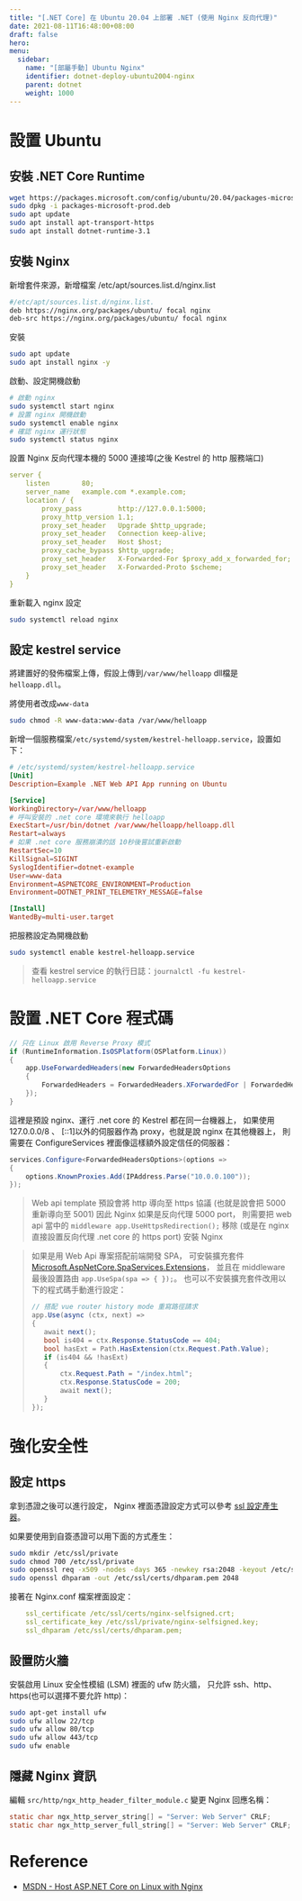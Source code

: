 ```yaml
---
title: "[.NET Core] 在 Ubuntu 20.04 上部署 .NET (使用 Nginx 反向代理)"
date: 2021-08-11T16:48:00+08:00
draft: false
hero: 
menu:
  sidebar:
    name: "[部屬手動] Ubuntu Nginx"
    identifier: dotnet-deploy-ubuntu2004-nginx
    parent: dotnet
    weight: 1000
---
```


# 設置 Ubuntu
## 安裝 .NET Core Runtime
```bash
wget https://packages.microsoft.com/config/ubuntu/20.04/packages-microsoft-prod.deb 
sudo dpkg -i packages-microsoft-prod.deb 
sudo apt update 
sudo apt install apt-transport-https 
sudo apt install dotnet-runtime-3.1
```
## 安裝 Nginx
新增套件來源，新增檔案 /etc/apt/sources.list.d/nginx.list
```bash
#/etc/apt/sources.list.d/nginx.list.
deb https://nginx.org/packages/ubuntu/ focal nginx
deb-src https://nginx.org/packages/ubuntu/ focal nginx
```
安裝
```bash
sudo apt update
sudo apt install nginx -y
```
啟動、設定開機啟動
```bash
# 啟動 nginx
sudo systemctl start nginx
# 設置 nginx 開機啟動
sudo systemctl enable nginx
# 確認 nginx 運行狀態
sudo systemctl status nginx
```
設置 Nginx 反向代理本機的 5000 連接埠(之後 Kestrel 的 http 服務端口)
```yaml
server {
    listen        80;
    server_name   example.com *.example.com;
    location / {
        proxy_pass         http://127.0.0.1:5000;
        proxy_http_version 1.1;
        proxy_set_header   Upgrade $http_upgrade;
        proxy_set_header   Connection keep-alive;
        proxy_set_header   Host $host;
        proxy_cache_bypass $http_upgrade;
        proxy_set_header   X-Forwarded-For $proxy_add_x_forwarded_for;
        proxy_set_header   X-Forwarded-Proto $scheme;
    }
}
```
重新載入 nginx 設定
```bash
sudo systemctl reload nginx
```
## 設定 kestrel service
將建置好的發佈檔案上傳，假設上傳到`/var/www/helloapp` dll檔是`helloapp.dll`。

將使用者改成`www-data`
```bash
sudo chmod -R www-data:www-data /var/www/helloapp
```
新增一個服務檔案`/etc/systemd/system/kestrel-helloapp.service`，設置如下：
```toml
# /etc/systemd/system/kestrel-helloapp.service
[Unit]
Description=Example .NET Web API App running on Ubuntu

[Service]
WorkingDirectory=/var/www/helloapp
# 呼叫安裝的 .net core 環境來執行 helloapp
ExecStart=/usr/bin/dotnet /var/www/helloapp/helloapp.dll
Restart=always
# 如果 .net core 服務崩潰的話 10秒後嘗試重新啟動
RestartSec=10
KillSignal=SIGINT
SyslogIdentifier=dotnet-example
User=www-data
Environment=ASPNETCORE_ENVIRONMENT=Production
Environment=DOTNET_PRINT_TELEMETRY_MESSAGE=false

[Install]
WantedBy=multi-user.target
```
把服務設定為開機啟動
```bash
sudo systemctl enable kestrel-helloapp.service
```
> 查看 kestrel service 的執行日誌：`journalctl -fu kestrel-helloapp.service`
# 設置 .NET Core 程式碼
```c#
// 只在 Linux 啟用 Reverse Proxy 模式 
if (RuntimeInformation.IsOSPlatform(OSPlatform.Linux))
{
    app.UseForwardedHeaders(new ForwardedHeadersOptions
    {
        ForwardedHeaders = ForwardedHeaders.XForwardedFor | ForwardedHeaders.XForwardedProto
    });
}
```
這裡是預設 nginx、運行 .net core 的 Kestrel 都在同一台機器上，
如果使用 127.0.0.0/8 、 [::1]以外的伺服器作為 proxy，也就是說 nginx 在其他機器上，
則需要在 ConfigureServices 裡面像這樣額外設定信任的伺服器：
```c#
services.Configure<ForwardedHeadersOptions>(options =>
{
    options.KnownProxies.Add(IPAddress.Parse("10.0.0.100"));
});
```
> Web api template 預設會將 http 導向至 https 協議 (也就是說會把 5000 重新導向至 5001)
因此 Nginx 如果是反向代理 5000 port，
則需要把 web api 當中的 `middleware app.UseHttpsRedirection();` 移除
(或是在 nginx 直接設置反向代理 .net core 的 https port)
安裝 Nginx

> 如果是用 Web Api 專案搭配前端開發 SPA，
> 可安裝擴充套件
> [Microsoft.AspNetCore.SpaServices.Extensions](https://www.nuget.org/packages/Microsoft.AspNetCore.SpaServices.Extensions/3.1.17?_src=template)，
> 並且在 middleware 最後設置路由 `app.UseSpa(spa => { });`。
> 也可以不安裝擴充套件改用以下的程式碼手動進行設定：
> ```c#
>// 搭配 vue router history mode 重寫路徑請求
>app.Use(async (ctx, next) =>
>{
>    await next();
>    bool is404 = ctx.Response.StatusCode == 404;
>    bool hasExt = Path.HasExtension(ctx.Request.Path.Value);
>    if (is404 && !hasExt)
>    {
>        ctx.Request.Path = "/index.html";
>        ctx.Response.StatusCode = 200;
>        await next();
>    }
>});
> ```
# 強化安全性
## 設定 https
拿到憑證之後可以進行設定，
Nginx 裡面憑證設定方式可以參考 [ssl 設定產生器](https://ssl-config.mozilla.org/#server=nginx&version=1.17.7&config=intermediate&openssl=1.1.1d&guideline=5.6)。

如果要使用到自簽憑證可以用下面的方式產生：
```bash
sudo mkdir /etc/ssl/private
sudo chmod 700 /etc/ssl/private
sudo openssl req -x509 -nodes -days 365 -newkey rsa:2048 -keyout /etc/ssl/private/nginx-selfsigned.key -out /etc/ssl/certs/nginx-selfsigned.crt
sudo openssl dhparam -out /etc/ssl/certs/dhparam.pem 2048
```
接著在 Nginx.conf 檔案裡面設定：
```yaml
    ssl_certificate /etc/ssl/certs/nginx-selfsigned.crt;
    ssl_certificate_key /etc/ssl/private/nginx-selfsigned.key;
    ssl_dhparam /etc/ssl/certs/dhparam.pem;
```

## 設置防火牆
安裝啟用 Linux 安全性模組 (LSM) 裡面的 ufw 防火牆，
只允許 ssh、http、https(也可以選擇不要允許 http)：
```bash
sudo apt-get install ufw
sudo ufw allow 22/tcp
sudo ufw allow 80/tcp
sudo ufw allow 443/tcp
sudo ufw enable
```
## 隱藏 Nginx 資訊 
編輯 `src/http/ngx_http_header_filter_module.c` 變更 Nginx 回應名稱：
```c
static char ngx_http_server_string[] = "Server: Web Server" CRLF;
static char ngx_http_server_full_string[] = "Server: Web Server" CRLF;
```
# Reference
- [MSDN - Host ASP.NET Core on Linux with Nginx](https://docs.microsoft.com/en-us/aspnet/core/host-and-deploy/linux-nginx?view=aspnetcore-3.1)